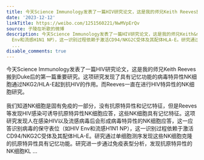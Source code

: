 ```yaml
---
title: 今天Science Immunology发表了一篇HIV研究论文，这是我的师兄Keith Reeves搬到Duke后的第一篇重要研究。这项研究发现了具有记忆功能的病毒特异性NK细胞通过NKG2/...
date: '2023-12-12'
linkTitle: https://weibo.com/1251560221/NwMVpErQv
source: 子陵在听歌的微博
description: 今天Science Immunology发表了一篇HIV研究论文，这是我的师兄Keith&nbsp;Reeves搬到Duke后的第一篇重要研究。这项研究发现了具有记忆功能的病毒特异性NK细胞通过NKG2/HLA-E起到抗HIV的作用。而Reeves一直在进行HIV特异性的NK细胞研究。<br><br>我们知道NK细胞是固有免疫的一部分，没有抗原特异性和记忆特征，但是Reeves等发现HIV感染可诱导抗原特异性NK细胞应答，这些NK细胞具有记忆特征。这项研究发现人在感染HIV以及流感病毒后会形成病毒特异性的NK细胞应答，这一应答识别病毒的保守表位（如HIV
  Env和流感H1N1 NP），这一识别过程依赖于激活CD94/NKG2C受体及其配体HLA-E。研究通过单细胞测序发现这些NK细胞克隆的抗原特异性具有记忆功能。研究进一步通过免疫表型分析，发现抗原特异性的NK细胞KL
  ...
disable_comments: true
---
```

今天Science Immunology发表了一篇HIV研究论文，这是我的师兄Keith&nbsp;Reeves搬到Duke后的第一篇重要研究。这项研究发现了具有记忆功能的病毒特异性NK细胞通过NKG2/HLA-E起到抗HIV的作用。而Reeves一直在进行HIV特异性的NK细胞研究。<br><br>我们知道NK细胞是固有免疫的一部分，没有抗原特异性和记忆特征，但是Reeves等发现HIV感染可诱导抗原特异性NK细胞应答，这些NK细胞具有记忆特征。这项研究发现人在感染HIV以及流感病毒后会形成病毒特异性的NK细胞应答，这一应答识别病毒的保守表位（如HIV Env和流感H1N1 NP），这一识别过程依赖于激活CD94/NKG2C受体及其配体HLA-E。研究通过单细胞测序发现这些NK细胞克隆的抗原特异性具有记忆功能。研究进一步通过免疫表型分析，发现抗原特异性的NK细胞KL ...